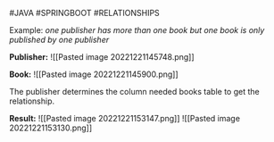 #JAVA #SPRINGBOOT #RELATIONSHIPS 

Example: *one publisher has more than one book but  one book is only published by one publisher*

**Publisher:**
![[Pasted image 20221221145748.png]]

**Book:**
![[Pasted image 20221221145900.png]]

The publisher determines the column needed books table to get the relationship.

**Result:**
![[Pasted image 20221221153147.png]]
![[Pasted image 20221221153130.png]]

